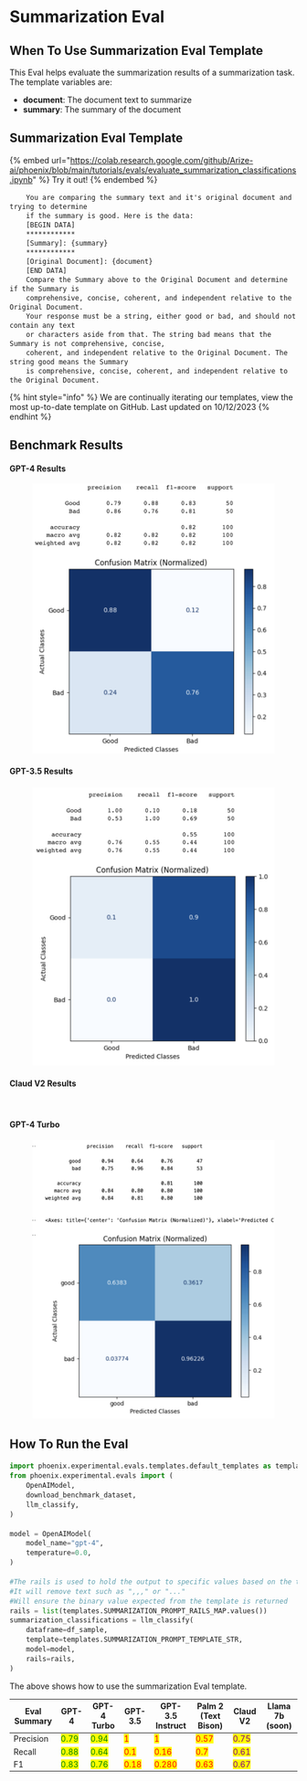 # Summarization Eval

## When To Use Summarization Eval Template

This Eval helps evaluate the summarization results of a summarization task. The template variables are:

* **document**: The document text to summarize
* **summary**: The summary of the document

## Summarization Eval Template

{% embed url="https://colab.research.google.com/github/Arize-ai/phoenix/blob/main/tutorials/evals/evaluate_summarization_classifications.ipynb" %}
Try it out!
{% endembed %}

```
    You are comparing the summary text and it's original document and trying to determine
    if the summary is good. Here is the data:
    [BEGIN DATA]
    ************
    [Summary]: {summary}
    ************
    [Original Document]: {document}
    [END DATA]
    Compare the Summary above to the Original Document and determine if the Summary is
    comprehensive, concise, coherent, and independent relative to the Original Document.
    Your response must be a string, either good or bad, and should not contain any text
    or characters aside from that. The string bad means that the Summary is not comprehensive, concise,
    coherent, and independent relative to the Original Document. The string good means the Summary
    is comprehensive, concise, coherent, and independent relative to the Original Document.
```

{% hint style="info" %}
We are continually iterating our templates, view the most up-to-date template on GitHub. Last updated on 10/12/2023
{% endhint %}

## Benchmark Results

#### GPT-4 Results

<div align="left">

<figure><img src="../../.gitbook/assets/Screenshot 2023-09-18 at 12.04.55 PM.png" alt=""><figcaption></figcaption></figure>

</div>

#### GPT-3.5 Results

<figure><img src="../../.gitbook/assets/Screenshot 2023-09-18 at 12.05.02 PM (2).png" alt=""><figcaption></figcaption></figure>

#### Claud V2 Results

<figure><img src="../../.gitbook/assets/Screenshot 2023-10-28 at 9.58.08 AM.png" alt=""><figcaption></figcaption></figure>

#### GPT-4 Turbo

<figure><img src="../../.gitbook/assets/GPT-4 Turbo Summarization.png" alt=""><figcaption></figcaption></figure>

## How To Run the Eval

```python
import phoenix.experimental.evals.templates.default_templates as templates
from phoenix.experimental.evals import (
    OpenAIModel,
    download_benchmark_dataset,
    llm_classify,
)

model = OpenAIModel(
    model_name="gpt-4",
    temperature=0.0,
)

#The rails is used to hold the output to specific values based on the template
#It will remove text such as ",,," or "..."
#Will ensure the binary value expected from the template is returned 
rails = list(templates.SUMMARIZATION_PROMPT_RAILS_MAP.values())
summarization_classifications = llm_classify(
    dataframe=df_sample,
    template=templates.SUMMARIZATION_PROMPT_TEMPLATE_STR,
    model=model,
    rails=rails,
)
```

The above shows how to use the summarization Eval template.

| Eval Summary | GPT-4                                  | GPT-4 Turbo                            | GPT-3.5                              | GPT-3.5 Instruct                      | Palm 2 (Text Bison)                  | Claud V2                                | Llama 7b (soon) |
| ------------ | -------------------------------------- | -------------------------------------- | ------------------------------------ | ------------------------------------- | ------------------------------------ | --------------------------------------- | --------------- |
| Precision    | <mark style="color:green;">0.79</mark> | <mark style="color:green;">0.94</mark> | <mark style="color:red;">1</mark>    | <mark style="color:red;">1</mark>     | <mark style="color:red;">0.57</mark> | <mark style="color:purple;">0.75</mark> |                 |
| Recall       | <mark style="color:green;">0.88</mark> | <mark style="color:green;">0.64</mark> | <mark style="color:red;">0.1</mark>  | <mark style="color:red;">0.16</mark>  | <mark style="color:red;">0.7</mark>  | <mark style="color:purple;">0.61</mark> |                 |
| F1           | <mark style="color:green;">0.83</mark> | <mark style="color:green;">0.76</mark> | <mark style="color:red;">0.18</mark> | <mark style="color:red;">0.280</mark> | <mark style="color:red;">0.63</mark> | <mark style="color:purple;">0.67</mark> |                 |

